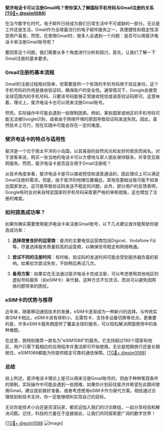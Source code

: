 **斐济电话卡可以注册Gmail吗？带你深入了解国际手机号码与Gmail注册的关系[[TG💪+ @esim1088](https://t.me/s/esim1088)]**

在当今数字化时代，电子邮件已经成为我们日常生活中不可或缺的一部分。无论是工作还是生活，Gmail作为全球最流行的电子邮件服务之一，其便捷性和稳定性深受用户喜爱。然而，在使用Gmail时，很多人会遇到一个问题：是否可以用斐济电话卡来注册Gmail账号呢？

要回答这个问题，我们需要从多个角度进行分析和探讨。首先，让我们了解一下Gmail注册的基本要求。

### Gmail注册的基本流程

Gmail的注册过程相对简单，但需要提供一个有效的手机号码用于验证身份。这个手机号码的作用是接收验证码，确保账户的安全性。通常情况下，Google会接受全球范围内的手机号码，只要该号码能够正常接收短信或语音验证码即可。这意味着，理论上，斐济电话卡也可以用来注册Gmail账号。

然而，实际操作中可能会遇到一些限制因素。例如，某些国家或地区的手机号码可能无法被Google识别，或者由于网络环境的原因导致验证码发送失败。因此，虽然技术上可行，但在实践中可能会存在一定的难度。

### 斐济电话卡的特点与适用性

斐济是一个位于南太平洋的小岛国，以其美丽的自然风光和友好的居民而闻名。对于游客来说，购买一张当地的电话卡可以方便地与家人朋友保持联系，并享受互联网服务。然而，斐济电话卡是否适合用于Gmail注册呢？

从技术角度来看，斐济电话卡是可以接收短信和语音通话的，因此理论上可以满足Gmail注册的需求。但是，由于斐济的地理位置偏远，其电信基础设施可能不如发达国家发达，这可能导致验证码发送不稳定的问题。此外，部分用户的反馈表明，Google有时会对来自特定国家的手机号码采取更严格的审核措施，这也增加了注册的难度。

### 如何提高成功率？

如果你确实需要使用斐济电话卡来注册Gmail账号，以下几点建议或许能帮助你提高成功率：

1. **选择信誉良好的运营商**：斐济的主要电信运营商包括Digicel、Vodafone Fiji等。尽量选择服务质量较高的运营商，以确保信号稳定和网络畅通。
   
2. **尝试不同的注册时间**：有时候，验证码的发送时间可能会受到服务器负载的影响。如果初次尝试失败，不妨稍后再试几次。

3. **备用方案**：如果实在无法通过斐济电话卡完成注册，可以考虑使用其他地区的虚拟号码服务（如eSIM卡）来代替。这种方式不仅灵活，而且可以避免因网络问题带来的困扰。

### eSIM卡的优势与推荐

近年来，随着移动通信技术的发展，eSIM卡逐渐成为一种新兴的选择。与传统实体SIM卡相比，eSIM卡具有体积小、无需剪卡、支持多设备切换等优点。更重要的是，许多eSIM卡服务商提供了覆盖全球的服务，可以轻松解决跨国使用中的各种难题。

在这里，我特别推荐一款名为“eSIM1088”的服务。它支持超过190个国家和地区，用户只需下载相应的应用程序并激活即可开始使用。无论是短期旅行还是长期居住，eSIM1088都能为你提供稳定可靠的通信保障。[[TG💪+ @esim1088](https://t.me/s/esim1088)]

### 总结

综上所述，斐济电话卡理论上是可以用来注册Gmail账号的，但由于种种客观条件的限制，实际操作中可能会遇到一些困难。如果你计划前往斐济并希望在此期间使用Gmail，建议提前做好准备，或者考虑使用eSIM卡作为替代方案。相信通过合理规划和技术支持，你一定能够顺利实现自己的目标。

无论你是技术小白还是资深玩家，都欢迎加入我们的讨论群组，一起分享经验和解决问题。记住，科技的力量在于连接彼此，让我们共同探索更广阔的数字世界！

[[TG💪+ @esim1088](https://t.me/s/esim1088) ![Image](https://i.postimg.cc/4NQfJmqS/Snipaste-2025-05-13-00-14-12.png)]